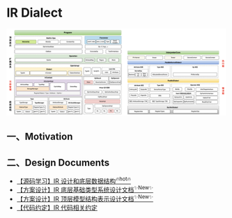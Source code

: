 # IR Dialect
![](./img/arch3.png)

## 一、Motivation

## 二、Design Documents

+ [【源码学习】IR 设计和底层数据结构<sup>🔥hot🔥</sup>](./QA_learning.md)
+ [【方案设计】IR 底层基础类型系统设计文档<sup>✨New✨</sup>](./basic_concepts.md)
+ [【方案设计】IR 顶层模型结构表示设计文档<sup>✨New✨</sup>](./ir_program.md)
+ [【代码约定】IR 代码相关约定](./code_convention.md)

